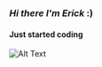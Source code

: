 ### *Hi there I'm Erick* :)
#### Just started coding
![Alt Text](https://media.giphy.com/media/TdRLRrC6z0601YYTf4/giphy.gif)
